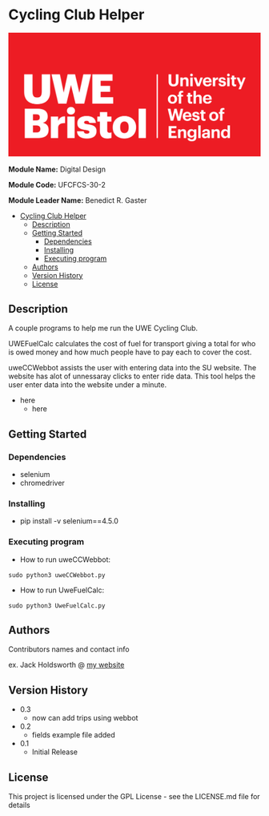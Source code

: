 # Cycling Club Helper

![image](src/uwe.png)

**Module Name:** Digital Design

**Module Code:** UFCFCS-30-2

**Module Leader Name:** Benedict R. Gaster

- [Cycling Club Helper](#cycling-club-helper)
  - [Description](#description)
  - [Getting Started](#getting-started)
    - [Dependencies](#dependencies)
    - [Installing](#installing)
    - [Executing program](#executing-program)
  - [Authors](#authors)
  - [Version History](#version-history)
  - [License](#license)

## Description

 A couple programs to help me run the UWE Cycling Club.
 
  UWEFuelCalc calculates the cost of fuel for transport giving a total for who is owed money and how much people have to pay each to cover the cost.

  uweCCWebbot assists the user with entering data into the SU website. The website has alot of unnessaray clicks to enter ride data. This tool helps the user enter data into the website under a minute.

* here
  * here
## Getting Started

### Dependencies

* selenium
* chromedriver

### Installing

* pip install -v selenium==4.5.0

### Executing program
* How to run uweCCWebbot:

```
sudo python3 uweCCWebbot.py
```
* How to run UweFuelCalc:
```
sudo python3 UweFuelCalc.py
```

## Authors

Contributors names and contact info

ex. Jack Holdsworth @ [my website](https://holdsworth.dev)

## Version History
* 0.3
  * now can add trips using webbot
* 0.2
  * fields example file added
* 0.1
  * Initial Release

## License
This project is licensed under the GPL License - see the LICENSE.md file for details
